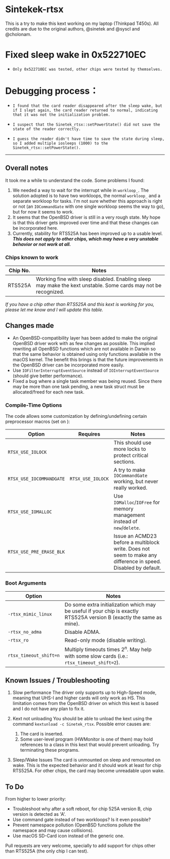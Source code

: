 # Sintekek-rtsx

This is a try to make this kext working on my laptop (Thinkpad T450s). All credits are due to the original authors, @sinetek and @syscl and @cholonam.

# Fixed sleep wake in 0x522710EC

-     Only 0x522710EC was tested, other chips were tested by themselves.

# Debugging process：

-     I found that the card reader disappeared after the sleep wake, but if I slept again, the card reader returned to normal, indicating that it was not the initialization problem.
-     I suspect that the Sinetek_rtsx::setPowerState() did not save the state of the reader correctly.
-     I guess the reader didn't have time to save the state during sleep, so I added multiple iosleeps (1000) to the Sinetek_rtsx::setPowerState().

---------------------------------------------------------------------------------------------------------------------------------------            

## Overall notes

It took me a while to understand the code. Some problems I found:

1. We needed a way to wait for the interrupt while in `workloop_`. The solution adopted is to have two workloops, the normal `workloop_` and a separate workloop for tasks. I'm not sure whether this approach is right or not (an `IOCommandGate` with one single workloop seems the way to go), but for now it seems to work.
1. It seems that the OpenBSD driver is still in a very rough state. My hope is that this driver gets improved over time and that these changes can be incorporated here.
1. Currently, stability for RTS525A has been improved up to a usable level. ***This does not apply to other chips, which may have a very unstable behavior or not work at all.***

### Chips known to work

| Chip No. | Notes                                                                                                          |
|----------|----------------------------------------------------------------------------------------------------------------|
| RTS525A  | Working fine with sleep disabled. Enabling sleep may make the kext unstable. Some cards may not be recognized. |

 _If you have a chip other than RTS525A and this kext is working for you, please let me know and I will update this table._

## Changes made

* An OpenBSD-compatibility layer has been added to make the original OpenBSD driver work with as few changes as possible. This implied rewriting all OpenBSD functions which are not available in Darwin so that the same behavior is obtained using only functions available in the macOS kernel. The benefit this brings is that the future improvements in the OpenBSD driver can be incorporated more easily.
* Use `IOFilterInterruptEventSource` instead of `IOInterruptEventSource` (should give better performance).
* Fixed a bug where a single task member was being reused. Since there may be more than one task pending, a new task struct must be allocated/freed for each new task.

### Compile-Time Options

The code allows some customization by defining/undefining certain preprocessor macros (set on ):

| Option                   | Requires          | Notes                                                                                                                       |
|--------------------------|-------------------|-----------------------------------------------------------------------------------------------------------------------------|
| `RTSX_USE_IOLOCK`        |                   | This should use more locks to protect critical sections.                                                                    |
| `RTSX_USE_IOCOMMANDGATE` | `RTSX_USE_IOLOCK` | A try to make `IOCommandGate` working, but never really worked.                                                             |
| `RTSX_USE_IOMALLOC`      |                   | Use `IOMalloc`/`IOFree` for memory management instead of `new`/`delete`.                                                    |
| `RTSX_USE_PRE_ERASE_BLK` |                   | Issue an ACMD23 before a multiblock write. Does not seem to make any difference in speed. Disabled by default.              |

### Boot Arguments

| Option                 | Notes                                                                                                                       |
|------------------------|-----------------------------------------------------------------------------------------------------------------------------|
| `-rtsx_mimic_linux`    | Do some extra initialization which may be useful if your chip is exactly RTS525A version B (exactly the same as mine).      |
| `-rtsx_no_adma`        | Disable ADMA.                                                                                                               |
| `-rtsx_ro`             | Read-only mode (disable writing).                                                                                           |
| `rtsx_timeout_shift=n` | Multiply timeouts times 2<sup>*n*</sup>. May help with some slow cards (i.e.: `rtsx_timeout_shift=2`).                      |

## Known Issues / Troubleshooting

1. Slow performance
   The driver only supports up to High-Speed mode, meaning that UHS-I and higher cards will only work as HS. This limitation comes from the OpenBSD driver on which this kext is based and I do not have any plan to fix it.

1. Kext not unloading
   You should be able to unload the kext using the command `kextunload -c Sinetek_rtsx`. Possible error causes are:
   1. The card is inserted.
   1. Some user-level program (HWMonitor is one of them) may hold references to a class in this kext that would prevent unloading. Try terminating these programs.

1. Sleep/Wake Issues
   The card is unmounted on sleep and remounted on wake. This is the expected behavior and it should work at least for chip RTS525A. For other chips, the card may become unreadable upon wake.

## To Do

From higher to lower priority:

 - Troubleshoot why after a soft reboot, for chip 525A version B, chip version is detected as 'A'.
 - Use command gate instead of two workloops? Is it even possible?
 - Prevent namespace pollution (OpenBSD functions pollute the namespace and may cause collisions).
 - Use macOS SD-Card icon instead of the generic one.

Pull requests are very welcome, specially to add support for chips other than RTS525A (the only chip I can test).
